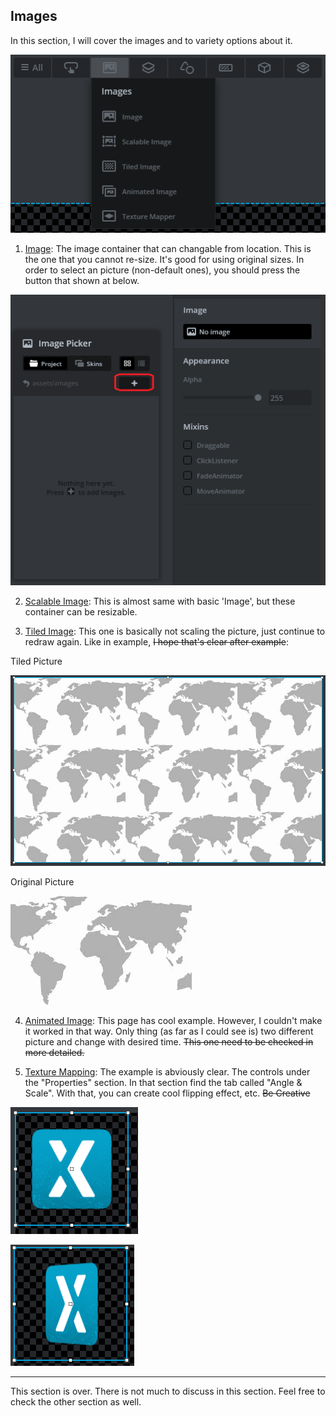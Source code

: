 ## Images

In this section, I will cover the images and to variety options about it.<br>

![Picture](/Pics/25.png "Images tab")

1. [Image](https://support.touchgfx.com/4.20/docs/development/ui-development/ui-components/images/image): The image container that can changable from location. This is the one that you cannot re-size. It's good for using original sizes. In order to select an picture (non-default ones), you should press the button that shown at below.

![Picture](/Pics/26.png "Picture add button")

2.  [Scalable Image](https://support.touchgfx.com/4.20/docs/development/ui-development/ui-components/images/scalable-image): This is almost same with basic 'Image', but these container can be resizable.

2. [Tiled Image](https://support.touchgfx.com/4.20/docs/development/ui-development/ui-components/images/tiled-image): This one is basically not scaling the picture, just continue to redraw again. Like in example, ~~I hope that's clear after example~~:

Tiled Picture

![Picture](/Pics/27.PNG "Tiled image processed")

Original Picture

![Picture](/Pics/28.png "Tiled image original")

4. [Animated Image](https://support.touchgfx.com/4.20/docs/development/ui-development/ui-components/images/animated-image): This page has cool example. However, I couldn't make it worked in that way. Only thing (as far as I could see is) two different picture and change with desired time. ~~This one need to be checked in more detailed.~~

4. [Texture Mapping](https://support.touchgfx.com/4.20/docs/development/ui-development/ui-components/images/texture-mapper): The example is abviously clear. The controls under the "Properties" section. In that section find the tab called "Angle & Scale". With that, you can create cool flipping effect, etc. ~~Be Creative~~

![Picture](/Pics/29.PNG "Texture Mapping 1")

![Picture](/Pics/30.PNG "Texture Mapping 2")

<hr>
This section is over. There is not much to discuss in this section. Feel free to check the other section as well.
